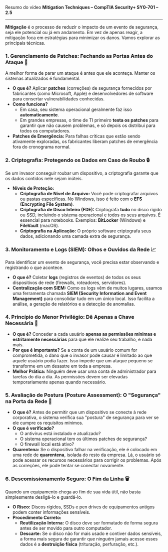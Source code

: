 Resumo do vídeo **Mitigation Techniques – CompTIA Security+ SY0-701 – 2.5**

---

**Mitigação** é o processo de reduzir o impacto de um evento de segurança, seja ele potencial ou já em andamento. Em vez de apenas reagir, a mitigação foca em estratégias para minimizar os danos. Vamos explorar as principais técnicas.

### **1. Gerenciamento de Patches: Fechando as Portas Antes do Ataque 🚪**

A melhor forma de parar um ataque é antes que ele aconteça. Manter os sistemas atualizados é fundamental.

* **O que é?** Aplicar **patches** (correções) de segurança fornecidos por fabricantes (como Microsoft, Apple) e desenvolvedores de software para consertar vulnerabilidades conhecidas.
* **Como funciona?**
    * Em casa, seu sistema operacional geralmente faz isso **automaticamente**.
    * Em grandes empresas, o time de TI primeiro **testa os patches** para garantir que não causem problemas, e só depois os distribui para todos os computadores.
* **Patches de Emergência:** Para falhas críticas que estão sendo ativamente exploradas, os fabricantes liberam patches de emergência fora do cronograma normal.

### **2. Criptografia: Protegendo os Dados em Caso de Roubo 🔒**

Se um invasor conseguir roubar um dispositivo, a criptografia garante que os dados contidos nele sejam inúteis.

* **Níveis de Proteção:**
    * **Criptografia de Nível de Arquivo:** Você pode criptografar arquivos ou pastas específicas. No Windows, isso é feito com o **EFS (Encrypting File System)**.
    * **Criptografia de Disco Inteiro (FDE):** Criptografa **tudo** no disco rígido ou SSD, incluindo o sistema operacional e todos os seus arquivos. É essencial para notebooks. Exemplos: **BitLocker** (Windows) e **FileVault** (macOS).
    * **Criptografia na Aplicação:** O próprio software criptografa seus dados, adicionando uma camada extra de segurança.

### **3. Monitoramento e Logs (SIEM): Olhos e Ouvidos da Rede 📈**

Para identificar um evento de segurança, você precisa estar observando e registrando o que acontece.

* **O que é?** Coletar **logs** (registros de eventos) de todos os seus dispositivos de rede (firewalls, roteadores, servidores).
* **Centralização com SIEM:** Como os logs vêm de muitos lugares, usamos uma ferramenta chamada **SIEM (Security Information and Event Management)** para consolidar tudo em um único local. Isso facilita a análise, a geração de relatórios e a detecção de anomalias.

### **4. Princípio do Menor Privilégio: Dê Apenas a Chave Necessária 🔑**

* **O que é?** Conceder a cada usuário **apenas as permissões mínimas e estritamente necessárias** para que ele realize seu trabalho, e nada mais.
* **Por que é importante?** Se a conta de um usuário comum for comprometida, o dano que o invasor pode causar é limitado ao que aquele usuário podia fazer. Isso impede que um ataque pequeno se transforme em um desastre em toda a empresa.
* **Melhor Prática:** Ninguém deve usar uma conta de administrador para tarefas do dia a dia. As permissões devem ser elevadas temporariamente apenas quando necessário.

### **5. Avaliação de Postura (Posture Assessment): O "Segurança" na Porta da Rede 👮**

* **O que é?** Antes de permitir que um dispositivo se conecte à rede corporativa, o sistema verifica sua "postura" de segurança para ver se ele cumpre os requisitos mínimos.
* **O que é verificado?**
    * O antivírus está instalado e atualizado?
    * O sistema operacional tem os últimos patches de segurança?
    * O firewall local está ativo?
* **Quarentena:** Se o dispositivo falhar na verificação, ele é colocado em uma rede de **quarentena**, isolada do resto da empresa. Lá, o usuário só pode acessar os recursos necessários para corrigir os problemas. Após as correções, ele pode tentar se conectar novamente.

### **6. Descomissionamento Seguro: O Fim da Linha 🗑️**

Quando um equipamento chega ao fim de sua vida útil, não basta simplesmente desligá-lo e guardá-lo.

* **O Risco:** Discos rígidos, SSDs e pen drives de equipamentos antigos podem conter informações sensíveis.
* **Procedimento Correto:**
    * **Reutilização Interna:** O disco deve ser formatado de forma segura antes de ser movido para outro computador.
    * **Descarte:** Se o disco não for mais usado e contiver dados sensíveis, a forma mais segura de garantir que ninguém jamais acesse esses dados é a **destruição física** (trituração, perfuração, etc.).